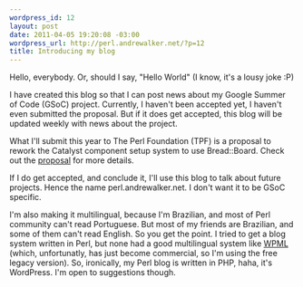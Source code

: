 ```yaml
--- 
wordpress_id: 12
layout: post
date: 2011-04-05 19:20:08 -03:00
wordpress_url: http://perl.andrewalker.net/?p=12
title: Introducing my blog
---
```

Hello, everybody. Or, should I say, "Hello World" (I know, it's a lousy joke :P)

I have created this blog so that I can post news about my Google Summer of Code (GSoC) project. Currently, I haven't been accepted yet, I haven't even submitted the proposal. But if it does get accepted, this blog will be updated weekly with news about the project.

What I'll submit this year to The Perl Foundation (TPF) is a proposal to rework the Catalyst component setup system to use Bread::Board. Check out the <a href="/proposal-rework-catalyst-component-setup-code/">proposal</a> for more details.

If I do get accepted, and conclude it, I'll use this blog to talk about future projects. Hence the name perl.andrewalker.net. I don't want it to be GSoC specific. 

I'm also making it multilingual, because I'm Brazilian, and most of Perl community can't read Portuguese. But most of my friends are Brazilian, and some of them can't read English. So you get the point. I tried to get a blog system written in Perl, but none had a good multilingual system like <a href="http://wpml.org">WPML</a> (which, unfortunatly, has just become commercial, so I'm using the free legacy version). So, ironically, my Perl blog is written in PHP, haha, it's WordPress. I'm open to suggestions though.
